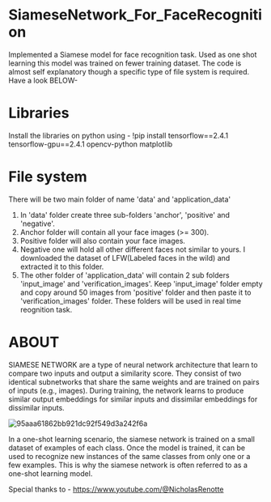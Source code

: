 # SiameseNetwork_For_FaceRecognition
Implemented a Siamese model for face recognition task. Used as one shot learning this model was trained on fewer training dataset. The code is almost self explanatory though a specific type of file system is required. Have a look BELOW-   
# Libraries
Install the libraries on python using - !pip install tensorflow==2.4.1 tensorflow-gpu==2.4.1 opencv-python matplotlib
# File system
There will be two main folder of name 'data' and 'application_data'
1. In 'data' folder create three sub-folders 'anchor', 'positive' and 'negative'.
2. Anchor folder will contain all your face images (>= 300).
3. Positive folder will also contain your face images.
4. Negative one will hold all other different faces not similar to yours. I downloaded the dataset of LFW(Labeled faces in the wild) and extracted it to this folder.
5. The other folder of 'application_data' will contain 2 sub folders 'input_image' and 'verification_images'. Keep 'input_image' folder empty and copy around 50 images from 'positive' folder and then paste it to 'verification_images' folder. These folders will be used in real time reognition task. 
# ABOUT
SIAMESE NETWORK are a type of neural network architecture that learn to compare two inputs and output a similarity score. They consist of two identical subnetworks that share the same weights and are trained on pairs of inputs (e.g., images). During training, the network learns to produce similar output embeddings for similar inputs and dissimilar embeddings for dissimilar inputs.

![95aaa61862bb921dc92f549d3a242f6a](https://user-images.githubusercontent.com/108794407/222981916-2dc397aa-4221-4eb3-bd58-21c2334ed027.png)




In a one-shot learning scenario, the siamese network is trained on a small dataset of examples of each class. Once the model is trained, it can be used to recognize new instances of the same classes from only one or a few examples. This is why the siamese network is often referred to as a one-shot learning model.

Special thanks to - https://www.youtube.com/@NicholasRenotte
